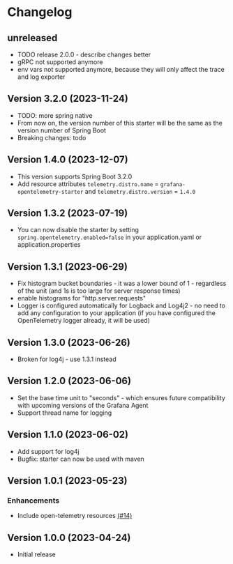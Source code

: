 # Changelog

## unreleased

* TODO release 2.0.0 - describe changes better
* gRPC not supported anymore
* env vars not supported anymore, because they will only affect the trace and log exporter

## Version 3.2.0 (2023-11-24)
                                                                                                       
* TODO: more spring native
* From now on, the version number of this starter will be the same as the version number of Spring Boot
* Breaking changes: todo        

## Version 1.4.0 (2023-12-07)

* This version supports Spring Boot 3.2.0
* Add resource attributes `telemetry.distro.name` = `grafana-opentelemetry-starter` and `telemetry.distro.version` = `1.4.0`

## Version 1.3.2 (2023-07-19)
                                       
* You can now disable the starter by setting `spring.opentelemetry.enabled=false` in your application.yaml or application.properties

## Version 1.3.1 (2023-06-29)
                
* Fix histogram bucket boundaries - it was a lower bound of 1 - regardless of the unit (and 1s is too large for server response times)
* enable histograms for "http.server.requests" 
* Logger is configured automatically for Logback and Log4j2 - no need to add any configuration to your application (if you have configured the OpenTelemetry logger already, it will be used)

## Version 1.3.0 (2023-06-26)
                         
* Broken for log4j - use 1.3.1 instead

## Version 1.2.0 (2023-06-06)

* Set the base time unit to "seconds" - which ensures future compatibility with upcoming versions of the Grafana Agent 
* Support thread name for logging 

## Version 1.1.0 (2023-06-02)

* Add support for log4j
* Bugfix: starter can now be used with maven

## Version 1.0.1 (2023-05-23)

### Enhancements

* Include open-telemetry resources [(#14)](https://github.com/grafana/grafana-opentelemetry-starter/pull/14)

## Version 1.0.0 (2023-04-24)

* Initial release

